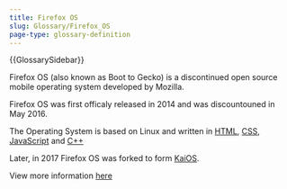 ```yaml
---
title: Firefox OS
slug: Glossary/Firefox_OS
page-type: glossary-definition
---
```


{{GlossarySidebar}}

Firefox OS (also known as Boot to Gecko) is a discontinued open source mobile operating system developed by Mozilla.

Firefox OS was first officaly released in 2014 and was discountouned in May 2016.

The Operating System is based on Linux and written in [HTML](https://en.wikipedia.org/wiki/HTML5), [CSS](https://en.wikipedia.org/wiki/Cascading_Style_Sheets), [JavaScript](https://en.wikipedia.org/wiki/JavaScript) and [C++](https://en.wikipedia.org/wiki/C%2B%2B)


Later, in 2017 Firefox OS was forked to form [KaiOS](https://en.wikipedia.org/wiki/KaiOS).

View more information [here](https://en.wikipedia.org/wiki/Firefox_OS)

